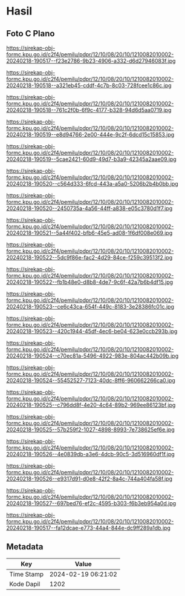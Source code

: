 # Hasil

## Foto C Plano

https://sirekap-obj-formc.kpu.go.id/c2f4/pemilu/pdpr/12/10/08/20/10/1210082010002-20240218-190517--f23e2786-9b23-4906-a332-d6d27946083f.jpg

https://sirekap-obj-formc.kpu.go.id/c2f4/pemilu/pdpr/12/10/08/20/10/1210082010002-20240218-190518--a321eb45-cddf-4c7b-8c03-728fcee1c86c.jpg

https://sirekap-obj-formc.kpu.go.id/c2f4/pemilu/pdpr/12/10/08/20/10/1210082010002-20240218-190518--761c2f0b-6f9c-4177-b328-94d6d5aa0719.jpg

https://sirekap-obj-formc.kpu.go.id/c2f4/pemilu/pdpr/12/10/08/20/10/1210082010002-20240218-190519--e8d94766-2e00-444e-9c2f-6dcd15c15853.jpg

https://sirekap-obj-formc.kpu.go.id/c2f4/pemilu/pdpr/12/10/08/20/10/1210082010002-20240218-190519--5cae2421-60d9-49d7-b3a9-42345a2aae09.jpg

https://sirekap-obj-formc.kpu.go.id/c2f4/pemilu/pdpr/12/10/08/20/10/1210082010002-20240218-190520--c564d333-6fcd-443a-a5a0-5206b2b4b0bb.jpg

https://sirekap-obj-formc.kpu.go.id/c2f4/pemilu/pdpr/12/10/08/20/10/1210082010002-20240218-190520--2450735a-4a56-44ff-a838-e05c3780d1f7.jpg

https://sirekap-obj-formc.kpu.go.id/c2f4/pemilu/pdpr/12/10/08/20/10/1210082010002-20240218-190521--5a44f402-bfb6-45e5-ad08-1f6df008e069.jpg

https://sirekap-obj-formc.kpu.go.id/c2f4/pemilu/pdpr/12/10/08/20/10/1210082010002-20240218-190522--5dc9f86e-fac2-4d29-84ce-f259c39513f2.jpg

https://sirekap-obj-formc.kpu.go.id/c2f4/pemilu/pdpr/12/10/08/20/10/1210082010002-20240218-190522--fb1b48e0-d8b8-4de7-9c6f-42a7b6b4df15.jpg

https://sirekap-obj-formc.kpu.go.id/c2f4/pemilu/pdpr/12/10/08/20/10/1210082010002-20240218-190523--ce6c43ca-654f-449c-8183-3e28386fc01c.jpg

https://sirekap-obj-formc.kpu.go.id/c2f4/pemilu/pdpr/12/10/08/20/10/1210082010002-20240218-190523--420c1944-45df-4ec6-be04-623e0ccb293b.jpg

https://sirekap-obj-formc.kpu.go.id/c2f4/pemilu/pdpr/12/10/08/20/10/1210082010002-20240218-190524--c70ec81a-5496-4922-983e-804ac442b09b.jpg

https://sirekap-obj-formc.kpu.go.id/c2f4/pemilu/pdpr/12/10/08/20/10/1210082010002-20240218-190524--55452527-7123-40dc-8ff6-960662266ca0.jpg

https://sirekap-obj-formc.kpu.go.id/c2f4/pemilu/pdpr/12/10/08/20/10/1210082010002-20240218-190525--c796dd8f-4e20-4c64-89b2-969ee86123bf.jpg

https://sirekap-obj-formc.kpu.go.id/c2f4/pemilu/pdpr/12/10/08/20/10/1210082010002-20240218-190525--57b259f2-1027-4898-8993-7e738625ef6e.jpg

https://sirekap-obj-formc.kpu.go.id/c2f4/pemilu/pdpr/12/10/08/20/10/1210082010002-20240218-190526--4e0839db-a3e6-4dcb-90c5-3d516960df1f.jpg

https://sirekap-obj-formc.kpu.go.id/c2f4/pemilu/pdpr/12/10/08/20/10/1210082010002-20240218-190526--e9317d91-d0e8-42f2-8a4c-744a404fa58f.jpg

https://sirekap-obj-formc.kpu.go.id/c2f4/pemilu/pdpr/12/10/08/20/10/1210082010002-20240218-190527--697bed76-ef2c-4595-b303-f6b3eb954a0d.jpg

https://sirekap-obj-formc.kpu.go.id/c2f4/pemilu/pdpr/12/10/08/20/10/1210082010002-20240218-190517--fa12dcae-e773-44a4-844e-dc9ff289a1db.jpg


## Metadata

| Key        | Value               |
| ---------- | ------------------- |
| Time Stamp | 2024-02-19 06:21:02 |
| Kode Dapil | 1202                |



